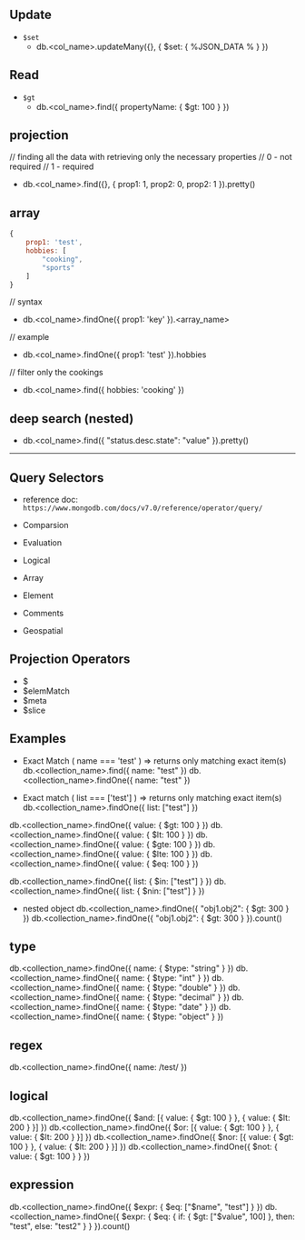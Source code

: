 ## Update

- `$set`
  - db.<col_name>.updateMany({}, { $set: { %JSON_DATA % } })

## Read

- `$gt`
  - db.<col_name>.find({ propertyName: { $gt: 100 } })

## projection

// finding all the data with retrieving only the necessary properties
// 0 - not required
// 1 - required

- db.<col_name>.find({}, { prop1: 1, prop2: 0, prop2: 1 }).pretty()

## array

```js
{
    prop1: 'test',
    hobbies: [
        "cooking",
        "sports"
    ]
}
```

// syntax
- db.<col_name>.findOne({ prop1: 'key' }).<array_name>

// example
- db.<col_name>.findOne({ prop1: 'test' }).hobbies

// filter only the cookings
- db.<col_name>.find({ hobbies: 'cooking' })

## deep search (nested)

- db.<col_name>.find({ "status.desc.state": "value" }).pretty()

---

## Query Selectors

- reference doc: `https://www.mongodb.com/docs/v7.0/reference/operator/query/`

- Comparsion
- Evaluation
- Logical
- Array
- Element
- Comments
- Geospatial

## Projection Operators

- $
- $elemMatch
- $meta
- $slice


## Examples

- Exact Match ( name === 'test' ) => returns only matching exact item(s)
db.<collection_name>.find({ name: "test" })
db.<collection_name>.findOne({ name: "test" })

- Exact match ( list === ['test'] ) => returns only matching exact item(s)
db.<collection_name>.findOne({ list: ["test"] })

db.<collection_name>.findOne({ value: { $gt: 100 } })
db.<collection_name>.findOne({ value: { $lt: 100 } })
db.<collection_name>.findOne({ value: { $gte: 100 } })
db.<collection_name>.findOne({ value: { $lte: 100 } })
db.<collection_name>.findOne({ value: { $eq: 100 } })

db.<collection_name>.findOne({ list: { $in: ["test"] } })
db.<collection_name>.findOne({ list: { $nin: ["test"] } })

- nested object
db.<collection_name>.findOne({ "obj1.obj2": { $gt: 300 } })
db.<collection_name>.findOne({ "obj1.obj2": { $gt: 300 } }).count()


## type

db.<collection_name>.findOne({ name: { $type: "string" } })
db.<collection_name>.findOne({ name: { $type: "int" } })
db.<collection_name>.findOne({ name: { $type: "double" } })
db.<collection_name>.findOne({ name: { $type: "decimal" } })
db.<collection_name>.findOne({ name: { $type: "date" } })
db.<collection_name>.findOne({ name: { $type: "object" } })

## regex

db.<collection_name>.findOne({ name: /test/ })

## logical

db.<collection_name>.findOne({ $and: [{ value: { $gt: 100 } }, { value: { $lt: 200 } }] })
db.<collection_name>.findOne({ $or: [{ value: { $gt: 100 } }, { value: { $lt: 200 } }] })
db.<collection_name>.findOne({ $nor: [{ value: { $gt: 100 } }, { value: { $lt: 200 } }] })
db.<collection_name>.findOne({ $not: { value: { $gt: 100 } } })

## expression

db.<collection_name>.findOne({ $expr: { $eq: ["$name", "test"] } })
db.<collection_name>.findOne({ $expr: { $eq: { if: { $gt: ["$value", 100] }, then: "test", else: "test2" } } }).count()